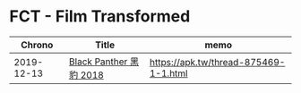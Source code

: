 # FCT - Film Transformed


Chrono     |  Title          | memo
---------- | --------------- | ---------
2019-12-13 | [Black Panther 黑豹 2018](https://photos.google.com/direct/AF1QipMoiPZLclWzUAvnio6P69Wb6JDEGwavV8x4DCoOGqZKpS1X4P_rek9opf6PUdOTzQ) | https://apk.tw/thread-875469-1-1.html


[eof]: # ( vim:set ft=markdown ts=4 sw=4 sts=2 tw=960 noai et list: -*- coding: utf-8 -*- )
